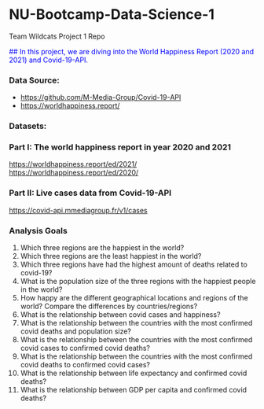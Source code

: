 # NU-Bootcamp-Data-Science-1
Team Wildcats Project 1 Repo

<span style="color: blue"> ## In this project, we are diving into the World Happiness Report (2020 and 2021) and Covid-19-API. </span>

### Data Source: 
- https://github.com/M-Media-Group/Covid-19-API
- https://worldhappiness.report/


### Datasets:

### Part I: The world happiness report in year 2020 and 2021
https://worldhappiness.report/ed/2021/
https://worldhappiness.report/ed/2020/
### Part II: Live cases data from Covid-19-API
https://covid-api.mmediagroup.fr/v1/cases

### Analysis Goals

1. Which three regions are the happiest in the world? 
2. Which three regions are the least happiest in the world?
3. Which three regions have had the highest amount of deaths related to covid-19?
4. What is the population size of the three regions with the happiest people in the world?
5. How happy are the different geographical locations and regions of the world? Compare the differences by countries/regions?
6. What is the relationship between covid cases and happiness?
7. What is the relationship between the countries with the most confirmed covid deaths and population size? 
8. What is the relationship between the countries with the most confirmed covid cases to confirmed covid deaths? 
9. What is the relationship between the countries with the most confirmed covid deaths to confirmed covid cases?
10. What is the relationship between life expectancy and confirmed covid deaths? 
11. What is the relationship between GDP per capita and confirmed covid deaths?
